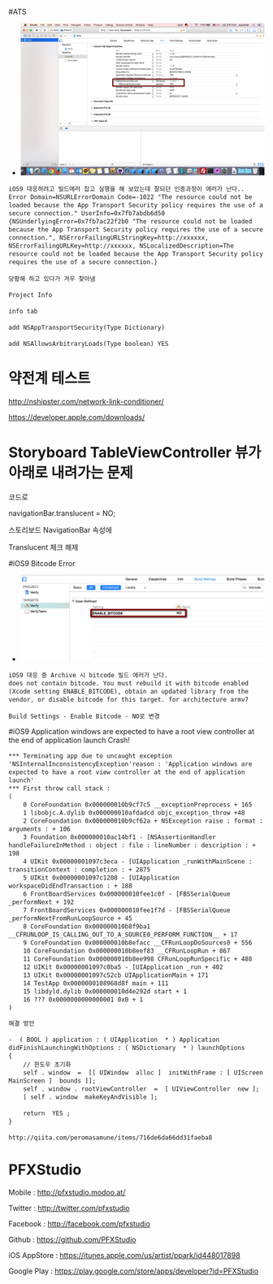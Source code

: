 #ATS

*	![demo](screenShot.png)

````
iOS9 대응하려고 빌드에러 잡고 실행을 해 보았는데 잘되던 인증과정이 에러가 난다..
Error Domain=NSURLErrorDomain Code=-1022 "The resource could not be loaded because the App Transport Security policy requires the use of a secure connection." UserInfo=0x7fb7abdb6d50 {NSUnderlyingError=0x7fb7ac22f2b0 "The resource could not be loaded because the App Transport Security policy requires the use of a secure connection.", NSErrorFailingURLStringKey=http://xxxxxx, NSErrorFailingURLKey=http://xxxxxx, NSLocalizedDescription=The resource could not be loaded because the App Transport Security policy requires the use of a secure connection.}

당황해 하고 있다가 겨우 찾아냄

Project Info

info tab

add NSAppTransportSecurity(Type Dictionary)

add NSAllowsArbitraryLoads(Type boolean) YES

````
# 약전계 테스트

http://nshipster.com/network-link-conditioner/

https://developer.apple.com/downloads/

# Storyboard TableViewController 뷰가 아래로 내려가는 문제

코드로 

navigationBar.translucent = NO;

스토리보드 NavigationBar 속성에

Translucent 체크 해제

#iOS9 Bitcode Error

*	![demo](bitcodeError.png)

````
iOS9 대응 중 Archive 시 bitcode 빌드 에러가 난다.
does not contain bitcode. You must rebuild it with bitcode enabled (Xcode setting ENABLE_BITCODE), obtain an updated library from the vendor, or disable bitcode for this target. for architecture armv7

Build Settings - Enable Bitcode - NO로 변경

````

#iOS9 Application windows are expected to have a root view controller at the end of application launch Crash!

````
*** Terminating app due to uncaught exception 'NSInternalInconsistencyException'reason : 'Application windows are expected to have a root view controller at the end of application launch'
*** First throw call stack :
(
    0 CoreFoundation 0x000000010b9cf7c5 __exceptionPreprocess + 165
    1 libobjc.A.dylib 0x000000010afdadcd objc_exception_throw +48
    2 CoreFoundation 0x000000010b9cf62a + NSException raise : format : arguments : + 106
    3 Foundation 0x000000010ac14bf1 - [NSAssertionHandler handleFailureInMethod : object : file : lineNumber : description : + 198
    4 UIKit 0x00000001097c3eca - [UIApplication _runWithMainScene : transitionContext : completion : + 2875
    5 UIKit 0x00000001097c1208 - [UIApplication workspaceDidEndTransaction : + 188
    6 FrontBoardServices 0x000000010fee1c0f - [FBSSerialQueue _performNext + 192
    7 FrontBoardServices 0x000000010fee1f7d - [FBSSerialQueue _performNextFromRunLoopSource + 45
    8 CoreFoundation 0x000000010b8f9ba1 __CFRUNLOOP_IS_CALLING_OUT_TO_A_SOURCE0_PERFORM_FUNCTION__ + 17
    9 CoreFoundation 0x000000010b8efacc __CFRunLoopDoSources0 + 556
    10 CoreFoundation 0x000000010b8eef83 __CFRunLoopRun + 867
    11 CoreFoundation 0x000000010b8ee998 CFRunLoopRunSpecific + 488
    12 UIKit 0x00000001097c0ba5 - [UIApplication _run + 402
    13 UIKit 0x00000001097c52cb UIApplicationMain + 171
    14 TestApp 0x0000000108968d8f main + 111
    15 libdyld.dylib 0x000000010d4e292d start + 1
    16 ??? 0x0000000000000001 0x0 + 1
)

````
````
해결 방안

-  ( BOOL ) application : ( UIApplication  * ) Application  didFinishLaunchingWithOptions : ( NSDictionary  * ) launchOptions 
{ 
    // 윈도우 초기화 
    self . window  =  [[ UIWindow  alloc ]  initWithFrame : [ UIScreen  MainScreen ]  bounds ]]; 
    self . window . rootViewController  =  [ UIViewController  new ]; 
    [ self . window  makeKeyAndVisible ];

    return  YES ; 
}

http://qiita.com/peromasamune/items/716de6da66dd31faeba8

````

# PFXStudio

Mobile : http://pfxstudio.modoo.at/

Twitter : http://twitter.com/pfxstudio

Facebook : http://facebook.com/pfxstudio

Github : https://github.com/PFXStudio

iOS AppStore : https://itunes.apple.com/us/artist/ppark/id448017898

Google Play : https://play.google.com/store/apps/developer?id=PFXStudio
